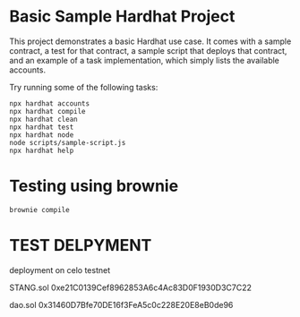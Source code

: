 # Basic Sample Hardhat Project

This project demonstrates a basic Hardhat use case. It comes with a sample contract, a test for that contract, a sample script that deploys that contract, and an example of a task implementation, which simply lists the available accounts.

Try running some of the following tasks:

```shell
npx hardhat accounts
npx hardhat compile
npx hardhat clean
npx hardhat test
npx hardhat node
node scripts/sample-script.js
npx hardhat help
```

# Testing using brownie

```shell
brownie compile
```

# TEST DELPYMENT
deployment on celo testnet

STANG.sol  0xe21C0139Cef8962853A6c4Ac83D0F1930D3C7C22

dao.sol 0x31460D7Bfe70DE16f3FeA5c0c228E20E8eB0de96